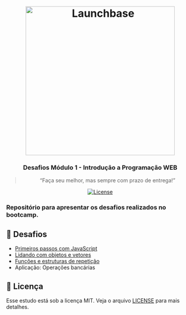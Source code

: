 <h1 align="center">
    <img alt="Launchbase" src="https://storage.googleapis.com/golden-wind/bootcamp-launchbase/logo.png" width="400px" />
</h1>

<h3 align="center">
  Desafios Módulo 1 - Introdução a Programação WEB
</h3>

<blockquote align="center">“Faça seu melhor, mas sempre com prazo de entrega!”</blockquote>

<p align="center">

  <a href="LICENSE" >
    <img alt="License" src="https://img.shields.io/badge/license-MIT-%23F8952D">
  </a>

</p>

<h3>Repositório para apresentar os desafios realizados no bootcamp.<h3>

## :rocket: Desafios

- [Primeiros passos com JavaScript](https://github.com/martins-rafael/bootcamp-launchbase-desafios-01/tree/master/01-1%20Primeiros%20passos%20com%20JavaScript)
- [Lidando com objetos e vetores](https://github.com/martins-rafael/bootcamp-launchbase-desafios-01/tree/master/01-2%20Lidando%20com%20objetos%20e%20vetores)
- [Funções e estruturas de repetição](https://github.com/martins-rafael/bootcamp-launchbase-desafios-01/tree/master/01-3%20Fun%C3%A7%C3%B5es%20e%20estruturas%20de%20repeti%C3%A7%C3%A3o)
- Aplicação: Operações bancárias

## :memo: Licença

Esse estudo está sob a licença MIT. Veja o arquivo [LICENSE](/LICENSE) para mais detalhes.
